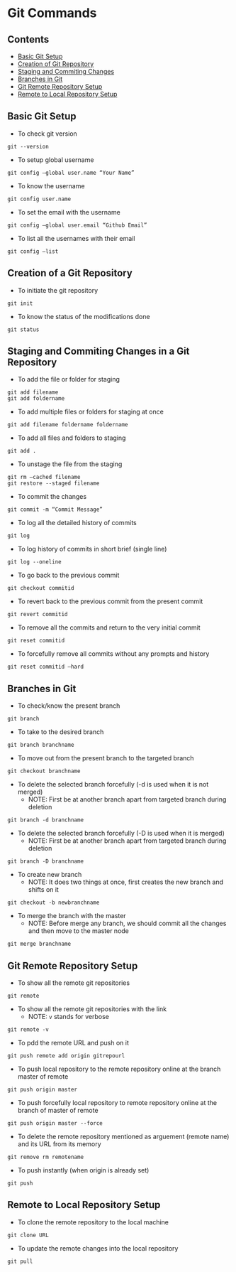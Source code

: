# Git Commands
## Contents
* [Basic Git Setup](#basic-git-setup)
* [Creation of Git Repository](#creation-of-a-git-repository)
* [Staging and Commiting Changes](#staging-and-commiting-changes-in-a-git-repository)
* [Branches in Git](#branches-in-git)
* [Git Remote Repository Setup](#git-remote-repository-setup)
* [Remote to Local Repository Setup](#remote-to-local-repository-setup)

## Basic Git Setup
* To check git version
```
git --version
```
* To setup global username
```
git config –global user.name “Your Name”
```
* To know the username
```
git config user.name
```
* To set the email with the username
```
git config –global user.email “Github Email”
```
* To list all the usernames with their email
```
git config –list
```

## Creation of a Git Repository
* To initiate the git repository
```
git init
```
* To know the status of the modifications done
```
git status
```

## Staging and Commiting Changes in a Git Repository
* To add the file or folder for staging
```
git add filename
git add foldername
```
* To add multiple files or folders for staging at once
```
git add filename foldername foldername
```
* To add all files and folders to staging
```
git add .
```
* To unstage the file from the staging
```
git rm –cached filename	
git restore --staged filename
```
* To commit the changes
```
git commit -m “Commit Message”
```
* To log all the detailed history of commits
```
git log
```
* To log history of commits in short brief (single line)
```
git log --oneline
```
* To go back to the previous commit
```
git checkout commitid
```
* To revert back to the previous commit from the present commit
```
git revert commitid
```
* To remove all the commits and return to the very initial commit
```
git reset commitid
```
* To forcefully remove all commits without any prompts and history
```
git reset commitid –hard
```

## Branches in Git
* To check/know the present branch
```
git branch
```
* To take to the desired branch
```
git branch branchname
```
* To move out from the present branch to the targeted branch
```
git checkout branchname
```
* To delete the selected branch forcefully (-d is used when it is not merged)
    * NOTE: First be at another branch apart from targeted branch during deletion
```
git branch -d branchname
```
* To delete the selected branch forcefully (-D is used when it is merged)
    * NOTE: First be at another branch apart from targeted branch during deletion
```
git branch -D branchname
```
* To create new branch
    * NOTE: It does two things at once, first creates the new branch and shifts on it
```
git checkout -b newbranchname
```
* To merge the branch with the master
    * NOTE: Before merge any branch, we should commit all the changes and then move to the master node
```
git merge branchname
```

## Git Remote Repository Setup
* To show all the remote git repositories
```
git remote
```
* To show all the remote git repositories with the link
    * NOTE: `v` stands for verbose
```
git remote -v
```
* To pdd the remote URL and push on it
```
git push remote add origin gitrepourl
```
* To push local repository to the remote repository online at the branch master of remote
```
git push origin master
```
* To push forcefully local repository to remote repository online at the branch of master of remote
```
git push origin master --force
```
* To delete the remote repository mentioned as arguement (remote name) and its URL from its memory
```
git remove rm remotename
```
* To push instantly (when origin is already set)
```
git push
```

## Remote to Local Repository Setup
* To clone the remote repository to the local machine
```
git clone URL
```
* To update the remote changes into the local repository
```
git pull
```
